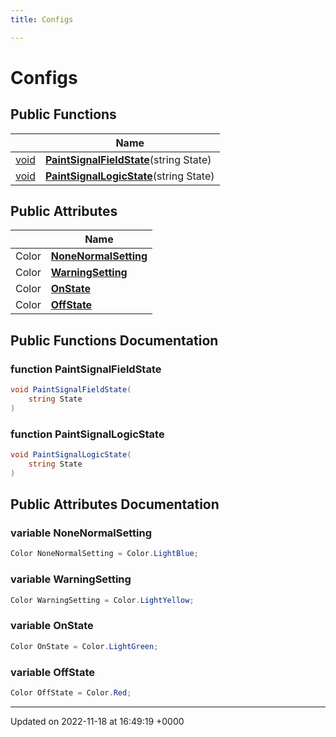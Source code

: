 ```yaml
---
title: Configs

---
```


# Configs





## Public Functions

|                | Name           |
| -------------- | -------------- |
| [void](/SignallingSystem-doc/mainsystem/Files/SerialPixelLeds_8vb/#variable-void) | **[PaintSignalFieldState](/SignallingSystem-doc/mainsystem/Classes/classConfigs/#function-paintsignalfieldstate)**(string State) |
| [void](/SignallingSystem-doc/mainsystem/Files/SerialPixelLeds_8vb/#variable-void) | **[PaintSignalLogicState](/SignallingSystem-doc/mainsystem/Classes/classConfigs/#function-paintsignallogicstate)**(string State) |

## Public Attributes

|                | Name           |
| -------------- | -------------- |
| Color | **[NoneNormalSetting](/SignallingSystem-doc/mainsystem/Classes/classConfigs/#variable-nonenormalsetting)**  |
| Color | **[WarningSetting](/SignallingSystem-doc/mainsystem/Classes/classConfigs/#variable-warningsetting)**  |
| Color | **[OnState](/SignallingSystem-doc/mainsystem/Classes/classConfigs/#variable-onstate)**  |
| Color | **[OffState](/SignallingSystem-doc/mainsystem/Classes/classConfigs/#variable-offstate)**  |

## Public Functions Documentation

### function PaintSignalFieldState

```csharp
void PaintSignalFieldState(
    string State
)
```


### function PaintSignalLogicState

```csharp
void PaintSignalLogicState(
    string State
)
```


## Public Attributes Documentation

### variable NoneNormalSetting

```csharp
Color NoneNormalSetting = Color.LightBlue;
```


### variable WarningSetting

```csharp
Color WarningSetting = Color.LightYellow;
```


### variable OnState

```csharp
Color OnState = Color.LightGreen;
```


### variable OffState

```csharp
Color OffState = Color.Red;
```


-------------------------------

Updated on 2022-11-18 at 16:49:19 +0000